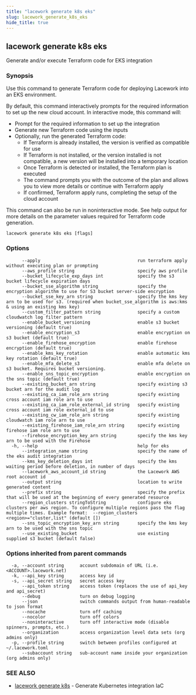 ```yaml
---
title: "lacework generate k8s eks"
slug: lacework_generate_k8s_eks
hide_title: true
---
```


## lacework generate k8s eks

Generate and/or execute Terraform code for EKS integration

### Synopsis

Use this command to generate Terraform code for deploying Lacework into an EKS
environment.

By default, this command interactively prompts for the required information to set up the new cloud account.
In interactive mode, this command will:

* Prompt for the required information to set up the integration
* Generate new Terraform code using the inputs
* Optionally, run the generated Terraform code:
  * If Terraform is already installed, the version is verified as compatible for use
  * If Terraform is not installed, or the version installed is not compatible, a new
    version will be installed into a temporary location
  * Once Terraform is detected or installed, the Terraform plan is executed
  * The command prompts you with the outcome of the plan and allows you to view more
    details or continue with Terraform apply
  * If confirmed, Terraform apply runs, completing the setup of the cloud account

This command can also be run in noninteractive mode.
See help output for more details on the parameter values required for Terraform code generation.


```
lacework generate k8s eks [flags]
```

### Options

```
      --apply                                     run terraform apply without executing plan or prompting
      --aws_profile string                        specify aws profile
      --bucket_lifecycle_exp_days int             specify the s3 bucket lifecycle expiration days
      --bucket_sse_algorithm string               specify the encryption algorithm to use for S3 bucket server-side encryption
      --bucket_sse_key_arn string                 specify the kms key arn to be used for s3. (required when bucket_sse_algorithm is aws:kms & using an existing kms key)
      --custom_filter_pattern string              specify a custom cloudwatch log filter pattern
      --enable_bucket_versioning                  enable s3 bucket versioning (default true)
      --enable_encryption_s3                      enable encryption on s3 bucket (default true)
      --enable_firehose_encryption                enable firehose encryption (default true)
      --enable_kms_key_rotation                   enable automatic kms key rotation (default true)
      --enable_mfa_delete_s3                      enable mfa delete on s3 bucket. Requires bucket versioning.
      --enable_sns_topic_encryption               enable encryption on the sns topic (default true)
      --existing_bucket_arn string                specify existing s3 bucket arn for the audit log
      --existing_ca_iam_role_arn string           specify existing cross account iam role arn to use
      --existing_ca_iam_role_external_id string   specify existing cross account iam role external_id to use
      --existing_cw_iam_role_arn string           specify existing cloudwatch iam role arn to use
      --existing_firehose_iam_role_arn string     specify existing firehose iam role arn to use
      --firehose_encryption_key_arn string        specify the kms key arn to be used with the Firehose
  -h, --help                                      help for eks
      --integration_name string                   specify the name of the eks audit integration
      --kms_key_deletion_days int                 specify the kms waiting period before deletion, in number of days
      --lacework_aws_account_id string            the Lacework AWS root account id
      --output string                             location to write generated content
      --prefix string                             specify the prefix that will be used at the beginning of every generated resource
      --region_clusters stringToString            configure eks clusters per aws region. To configure multiple regions pass the flag multiple times. Example format:  --region_clusters <region>="cluster,list" (default [])
      --sns_topic_encryption_key_arn string       specify the kms key arn to be used with the sns topic
      --use_existing_bucket                       use existing supplied s3 bucket (default false)
```

### Options inherited from parent commands

```
  -a, --account string      account subdomain of URL (i.e. <ACCOUNT>.lacework.net)
  -k, --api_key string      access key id
  -s, --api_secret string   secret access key
      --api_token string    access token (replaces the use of api_key and api_secret)
      --debug               turn on debug logging
      --json                switch commands output from human-readable to json format
      --nocache             turn off caching
      --nocolor             turn off colors
      --noninteractive      turn off interactive mode (disable spinners, prompts, etc.)
      --organization        access organization level data sets (org admins only)
  -p, --profile string      switch between profiles configured at ~/.lacework.toml
      --subaccount string   sub-account name inside your organization (org admins only)
```

### SEE ALSO

* [lacework generate k8s](lacework_generate_k8s.md)	 - Generate Kubernetes integration IaC

